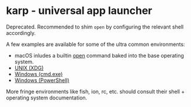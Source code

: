 # karp - universal app launcher

Deprecated. Recommended to shim `open` by configuring the relevant shell accordingly.

A few examples are available for some of the ultra common environments:

* macOS inludes a builtin [open]([https://man.freebsd.org/cgi/man.cgi?query=open&sektion=1](https://ss64.com/mac/open.html)) command baked into the base operating system.
* [UNIX (XDG)](https://github.com/mcandre/dotfiles/blob/master/.profile.d/open.x11.sh)
* [Windows (cmd.exe)](https://github.com/mcandre/dotfiles/blob/master/open.cmd)
* [Windows (PowerShell)](https://github.com/mcandre/dotfiles/blob/master/profile.ps1)

More fringe environments like fish, ion, rc, etc. should consult their shell + operating system documentation.
